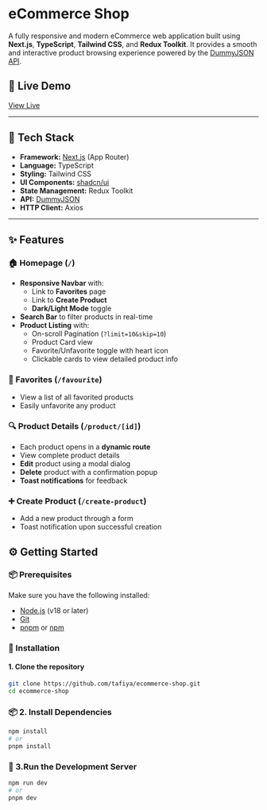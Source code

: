 # eCommerce Shop

A fully responsive and modern eCommerce web application built using **Next.js**, **TypeScript**, **Tailwind CSS**, and **Redux Toolkit**. It provides a smooth and interactive product browsing experience powered by the [DummyJSON API](https://dummyjson.com/).

## 🔗 Live Demo

[View Live](https://ecommerce-shop-project-five.vercel.app/) <!-- Replace with your actual deployed URL -->

---

## 🔧 Tech Stack

- **Framework:** [Next.js](https://nextjs.org/) (App Router)
- **Language:** TypeScript
- **Styling:** Tailwind CSS
- **UI Components:** [shadcn/ui](https://ui.shadcn.com/)
- **State Management:** Redux Toolkit
- **API:** [DummyJSON](https://dummyjson.com/)
- **HTTP Client:** Axios
---

## ✨ Features

### 🏠 Homepage (`/`)
- **Responsive Navbar** with:
  - Link to **Favorites** page
  - Link to **Create Product**
  - **Dark/Light Mode** toggle
- **Search Bar** to filter products in real-time
- **Product Listing** with:
  - On-scroll Pagination (`?limit=10&skip=10`)
  - Product Card view
  - Favorite/Unfavorite toggle with heart icon
  - Clickable cards to view detailed product info

### 💖 Favorites (`/favourite`)
- View a list of all favorited products
- Easily unfavorite any product

### 🔍 Product Details (`/product/[id]`)
- Each product opens in a **dynamic route**
- View complete product details
- **Edit** product using a modal dialog
- **Delete** product with a confirmation popup
- **Toast notifications** for feedback

### ➕ Create Product (`/create-product`)
- Add a new product through a form
- Toast notification upon successful creation

## ⚙️ Getting Started

### 📦 Prerequisites

Make sure you have the following installed:
- [Node.js](https://nodejs.org/) (v18 or later)
- [Git](https://git-scm.com/)
- [pnpm](https://pnpm.io/) or [npm](https://www.npmjs.com/)

### 🚀 Installation

#### 1. Clone the repository

```bash
git clone https://github.com/tafiya/ecommerce-shop.git
cd ecommerce-shop
```

### 📦 2. Install Dependencies

```bash
npm install
# or
pnpm install

```
### 🚀 3.Run the Development Server

```bash
npm run dev
# or
pnpm dev
```

